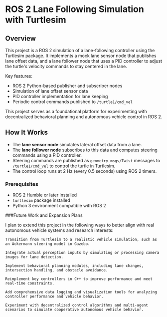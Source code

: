 # ROS 2 Lane Following Simulation with Turtlesim

## Overview

This project is a ROS 2 simulation of a lane-following controller using the Turtlesim package. It implements a mock lane sensor node that publishes lane offset data, and a lane follower node that uses a PID controller to adjust the turtle's velocity commands to stay centered in the lane.

Key features:
- ROS 2 Python-based publisher and subscriber nodes
- Simulation of lane offset sensor data
- PID controller implementation for lane keeping
- Periodic control commands published to `/turtle1/cmd_vel`

This project serves as a foundational platform for experimenting with decentralized behavioral planning and autonomous vehicle control in ROS 2.

## How It Works

- The **lane sensor node** simulates lateral offset data from a lane.
- The **lane follower node** subscribes to this data and computes steering commands using a PID controller.
- Steering commands are published as `geometry_msgs/Twist` messages to `/turtle1/cmd_vel` to control the turtle in Turtlesim.
- The control loop runs at 2 Hz (every 0.5 seconds) using ROS 2 timers.

### Prerequisites

- ROS 2 Humble or later installed
- `turtlesim` package installed
- Python 3 environment compatible with ROS 2
  
###Future Work and Expansion Plans

I plan to extend this project in the following ways to better align with real autonomous vehicle systems and research interests:

    Transition from Turtlesim to a realistic vehicle simulation, such as an Ackermann steering model in Gazebo.

    Integrate actual perception inputs by simulating or processing camera images for lane detection.

    Implement behavioral planning modules, including lane changes, intersection handling, and obstacle avoidance.

    Reimplement key controllers in C++ to improve performance and meet real-time constraints.

    Add comprehensive data logging and visualization tools for analyzing controller performance and vehicle behavior.

    Experiment with decentralized control algorithms and multi-agent scenarios to simulate cooperative autonomous vehicle behavior.

